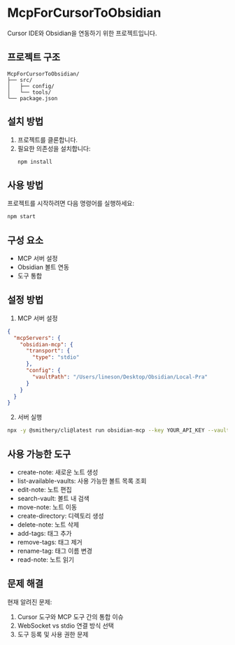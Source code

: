 # McpForCursorToObsidian

Cursor IDE와 Obsidian을 연동하기 위한 프로젝트입니다.

## 프로젝트 구조

```
McpForCursorToObsidian/
├── src/
│   ├── config/
│   └── tools/
└── package.json
```

## 설치 방법

1. 프로젝트를 클론합니다.
2. 필요한 의존성을 설치합니다:
   ```bash
   npm install
   ```

## 사용 방법

프로젝트를 시작하려면 다음 명령어를 실행하세요:

```bash
npm start
```

## 구성 요소

- MCP 서버 설정
- Obsidian 볼트 연동
- 도구 통합

## 설정 방법

1. MCP 서버 설정

```json
{
  "mcpServers": {
    "obsidian-mcp": {
      "transport": {
        "type": "stdio"
      },
      "config": {
        "vaultPath": "/Users/lineson/Desktop/Obsidian/Local-Pra"
      }
    }
  }
}
```

2. 서버 실행

```bash
npx -y @smithery/cli@latest run obsidian-mcp --key YOUR_API_KEY --vault "/path/to/vault"
```

## 사용 가능한 도구

- create-note: 새로운 노트 생성
- list-available-vaults: 사용 가능한 볼트 목록 조회
- edit-note: 노트 편집
- search-vault: 볼트 내 검색
- move-note: 노트 이동
- create-directory: 디렉토리 생성
- delete-note: 노트 삭제
- add-tags: 태그 추가
- remove-tags: 태그 제거
- rename-tag: 태그 이름 변경
- read-note: 노트 읽기

## 문제 해결

현재 알려진 문제:

1. Cursor 도구와 MCP 도구 간의 통합 이슈
2. WebSocket vs stdio 연결 방식 선택
3. 도구 등록 및 사용 권한 문제
